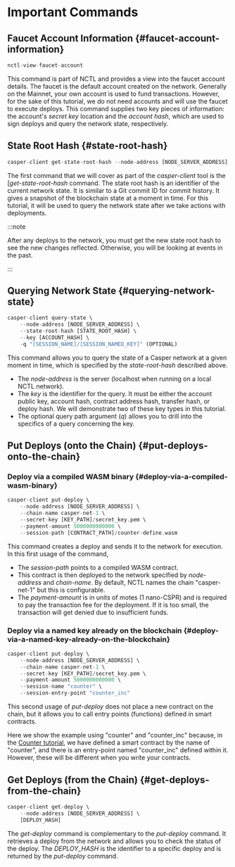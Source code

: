 # Important Commands

## Faucet Account Information {#faucet-account-information}

```rust
nctl-view-faucet-account
```

This command is part of NCTL and provides a view into the faucet account details. The faucet is the default account created on the network. Generally on the Mainnet, your own account is used to fund transactions. However, for the sake of this tutorial, we do not need accounts and will use the faucet to execute deploys. This command supplies two key pieces of information: the account's _secret key_ location and the _account hash_, which are used to sign deploys and query the network state, respectively.

## State Root Hash {#state-root-hash}

```rust
casper-client get-state-root-hash --node-address [NODE_SERVER_ADDRESS]
```

The first command that we will cover as part of the _casper-client_ tool is the [_get-state-root-hash_ command. The state root hash is an identifier of the current network state. It is similar to a Git commit ID for commit history. It gives a snapshot of the blockchain state at a moment in time. For this tutorial, it will be used to query the network state after we take actions with deployments.

:::note

After any deploys to the network, you must get the new state root hash to see the new changes reflected. Otherwise, you will be looking at events in the past.

:::

## Querying Network State {#querying-network-state}

```rust
casper-client query-state \
    --node-address [NODE_SERVER_ADDRESS] \
    --state-root-hash [STATE_ROOT_HASH] \
    --key [ACCOUNT_HASH] \
    -q "[SESSION_NAME]/[SESSION_NAMED_KEY]" (OPTIONAL)
```

This command allows you to query the state of a Casper network at a given moment in time, which is specified by the _state-root-hash_ described above.

-   The _node-address_ is the server (localhost when running on a local NCTL network).
-   The _key_ is the identifier for the query. It must be either the account public key, account hash, contract address hash, transfer hash, or deploy hash. We will demonstrate two of these key types in this tutorial.
-   The optional query path argument (_q_) allows you to drill into the specifics of a query concerning the key.

## Put Deploys (onto the Chain) {#put-deploys-onto-the-chain}

### Deploy via a compiled WASM binary {#deploy-via-a-compiled-wasm-binary}

```rust
casper-client put-deploy \
    --node-address [NODE_SERVER_ADDRESS] \
    --chain-name casper-net-1 \
    --secret-key [KEY_PATH]/secret_key.pem \
    --payment-amount 5000000000000 \
    --session-path [CONTRACT_PATH]/counter-define.wasm
```

This command creates a deploy and sends it to the network for execution. In this first usage of the command,

-   The _session-path_ points to a compiled WASM contract.
-   This contract is then deployed to the network specified by _node-address_ and _chain-name_. By default, NCTL names the chain "casper-net-1" but this is configurable.
-   The _payment-amount_ is in units of motes (1 nano-CSPR) and is required to pay the transaction fee for the deployment. If it is too small, the transaction will get denied due to insufficient funds.

### Deploy via a named key already on the blockchain {#deploy-via-a-named-key-already-on-the-blockchain}

```rust
casper-client put-deploy \
    --node-address [NODE_SERVER_ADDRESS] \
    --chain-name casper-net-1 \
    --secret-key [KEY_PATH]/secret_key.pem \
    --payment-amount 5000000000000 \
    --session-name "counter" \
    --session-entry-point "counter_inc"
```

This second usage of _put-deploy_ does not place a new contract on the chain, but it allows you to call entry points (functions) defined in smart contracts.

Here we show the example using "counter" and "counter_inc" because, in the [Counter tutorial](./walkthrough.md), we have defined a smart contract by the name of "counter", and there is an entry-point named "counter_inc" defined within it. However, these will be different when you write your contracts.

## Get Deploys (from the Chain) {#get-deploys-from-the-chain}

```rust
casper-client get-deploy \
    --node-address [NODE_SERVER_ADDRESS] \
    [DEPLOY_HASH]
```

The _get-deploy_ command is complementary to the _put-deploy_ command. It retrieves a deploy from the network and allows you to check the status of the deploy. The _DEPLOY_HASH_ is the identifier to a specific deploy and is returned by the _put-deploy_ command.
